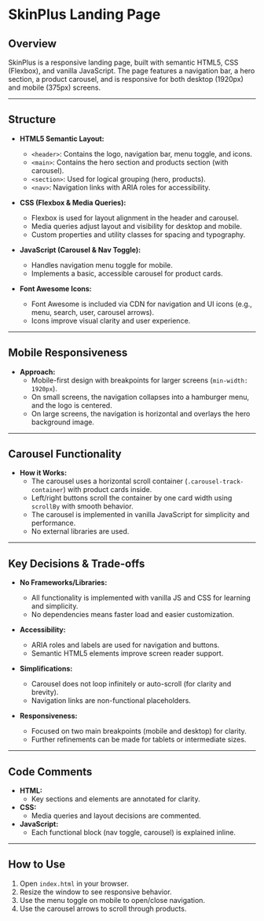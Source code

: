 # SkinPlus Landing Page

## Overview

SkinPlus is a responsive landing page, built with semantic HTML5, CSS (Flexbox), and vanilla JavaScript. The page features a navigation bar, a hero section, a product carousel, and is responsive for both desktop (1920px) and mobile (375px) screens.

---

## Structure

- **HTML5 Semantic Layout:**  
  - `<header>`: Contains the logo, navigation bar, menu toggle, and icons.
  - `<main>`: Contains the hero section and products section (with carousel).
  - `<section>`: Used for logical grouping (hero, products).
  - `<nav>`: Navigation links with ARIA roles for accessibility.

- **CSS (Flexbox & Media Queries):**  
  - Flexbox is used for layout alignment in the header and carousel.
  - Media queries adjust layout and visibility for desktop and mobile.
  - Custom properties and utility classes for spacing and typography.

- **JavaScript (Carousel & Nav Toggle):**  
  - Handles navigation menu toggle for mobile.
  - Implements a basic, accessible carousel for product cards.

- **Font Awesome Icons:**  
  - Font Awesome is included via CDN for navigation and UI icons (e.g., menu, search, user, carousel arrows).
  - Icons improve visual clarity and user experience.

---

## Mobile Responsiveness

- **Approach:**  
  - Mobile-first design with breakpoints for larger screens (`min-width: 1920px`).
  - On small screens, the navigation collapses into a hamburger menu, and the logo is centered.
  - On large screens, the navigation is horizontal and overlays the hero background image.

---

## Carousel Functionality

- **How it Works:**  
  - The carousel uses a horizontal scroll container (`.carousel-track-container`) with product cards inside.
  - Left/right buttons scroll the container by one card width using `scrollBy` with smooth behavior.
  - The carousel is implemented in vanilla JavaScript for simplicity and performance.
  - No external libraries are used.

---

## Key Decisions & Trade-offs

- **No Frameworks/Libraries:**  
  - All functionality is implemented with vanilla JS and CSS for learning and simplicity.
  - No dependencies means faster load and easier customization.

- **Accessibility:**  
  - ARIA roles and labels are used for navigation and buttons.
  - Semantic HTML5 elements improve screen reader support.

- **Simplifications:**  
  - Carousel does not loop infinitely or auto-scroll (for clarity and brevity).
  - Navigation links are non-functional placeholders.

- **Responsiveness:**  
  - Focused on two main breakpoints (mobile and desktop) for clarity.
  - Further refinements can be made for tablets or intermediate sizes.

---

## Code Comments

- **HTML:**  
  - Key sections and elements are annotated for clarity.
- **CSS:**  
  - Media queries and layout decisions are commented.
- **JavaScript:**  
  - Each functional block (nav toggle, carousel) is explained inline.

---

## How to Use

1. Open `index.html` in your browser.
2. Resize the window to see responsive behavior.
3. Use the menu toggle on mobile to open/close navigation.
4. Use the carousel arrows to scroll through products.
